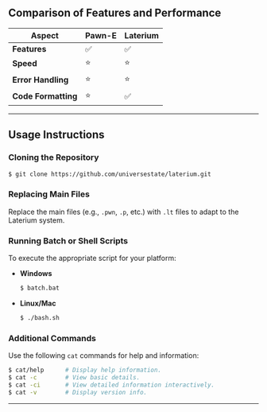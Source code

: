## Comparison of Features and Performance

|    **Aspect**     | **Pawn-E** | **Laterium** |
|--------------------|------------|--------------|
| **Features**       | ✅         | ✅           |
| **Speed**          | ⭐         | ⭐           |
| **Error Handling** | ⭐         | ⭐           |
| **Code Formatting**| ⭐         | ✅           |

---

## Usage Instructions

### Cloning the Repository
```bash
$ git clone https://github.com/universestate/laterium.git
```

### Replacing Main Files
Replace the main files (e.g., `.pwn`, `.p`, etc.) with `.lt` files to adapt to the Laterium system.

### Running Batch or Shell Scripts
To execute the appropriate script for your platform:  

- **Windows**  
  ```bat
  $ batch.bat
  ```
- **Linux/Mac**  
  ```sh
  $ ./bash.sh
  ```

### Additional Commands
Use the following `cat` commands for help and information:  
```bash
$ cat/help      # Display help information.
$ cat -c        # View basic details.
$ cat -ci       # View detailed information interactively.
$ cat -v        # Display version info.
```

---
